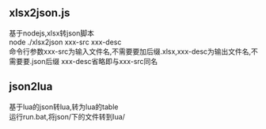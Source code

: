 ## xlsx2json.js
基于nodejs,xlsx转json脚本  
node ./xlsx2json xxx-src xxx-desc  
命令行参数xxx-src为输入文件名,不需要要加后缀.xlsx,xxx-desc为输出文件名,不需要要.json后缀
xxx-desc省略即与xxx-src同名

## json2lua
基于lua的json转lua,转为lua的table  
运行run.bat,将json/下的文件转到lua/  